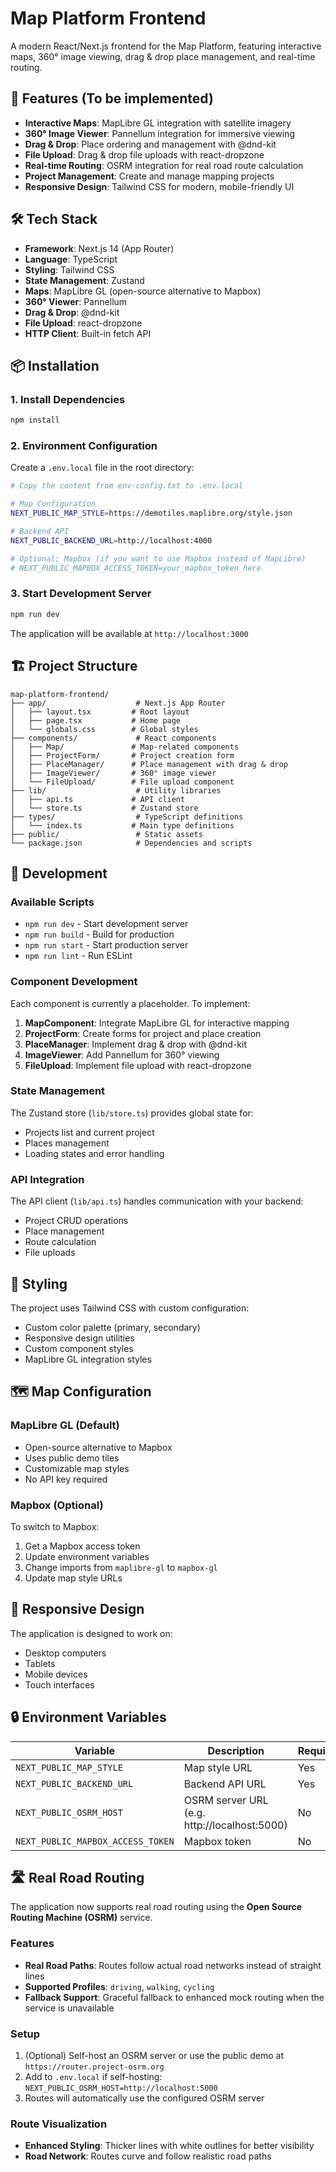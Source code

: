 # Map Platform Frontend

A modern React/Next.js frontend for the Map Platform, featuring interactive maps, 360° image viewing, drag & drop place management, and real-time routing.

## 🚀 Features (To be implemented)

- **Interactive Maps**: MapLibre GL integration with satellite imagery
- **360° Image Viewer**: Pannellum integration for immersive viewing
- **Drag & Drop**: Place ordering and management with @dnd-kit
- **File Upload**: Drag & drop file uploads with react-dropzone
- **Real-time Routing**: OSRM integration for real road route calculation
- **Project Management**: Create and manage mapping projects
- **Responsive Design**: Tailwind CSS for modern, mobile-friendly UI

## 🛠️ Tech Stack

- **Framework**: Next.js 14 (App Router)
- **Language**: TypeScript
- **Styling**: Tailwind CSS
- **State Management**: Zustand
- **Maps**: MapLibre GL (open-source alternative to Mapbox)
- **360° Viewer**: Pannellum
- **Drag & Drop**: @dnd-kit
- **File Upload**: react-dropzone
- **HTTP Client**: Built-in fetch API

## 📦 Installation

### 1. Install Dependencies
```bash
npm install
```

### 2. Environment Configuration
Create a `.env.local` file in the root directory:

```bash
# Copy the content from env-config.txt to .env.local

# Map Configuration
NEXT_PUBLIC_MAP_STYLE=https://demotiles.maplibre.org/style.json

# Backend API
NEXT_PUBLIC_BACKEND_URL=http://localhost:4000

# Optional: Mapbox (if you want to use Mapbox instead of MapLibre)
# NEXT_PUBLIC_MAPBOX_ACCESS_TOKEN=your_mapbox_token_here
```

### 3. Start Development Server
```bash
npm run dev
```

The application will be available at `http://localhost:3000`

## 🏗️ Project Structure

```
map-platform-frontend/
├── app/                    # Next.js App Router
│   ├── layout.tsx         # Root layout
│   ├── page.tsx           # Home page
│   └── globals.css        # Global styles
├── components/             # React components
│   ├── Map/               # Map-related components
│   ├── ProjectForm/       # Project creation form
│   ├── PlaceManager/      # Place management with drag & drop
│   ├── ImageViewer/       # 360° image viewer
│   └── FileUpload/        # File upload component
├── lib/                    # Utility libraries
│   ├── api.ts             # API client
│   └── store.ts           # Zustand store
├── types/                  # TypeScript definitions
│   └── index.ts           # Main type definitions
├── public/                 # Static assets
└── package.json            # Dependencies and scripts
```

## 🔧 Development

### Available Scripts
- `npm run dev` - Start development server
- `npm run build` - Build for production
- `npm run start` - Start production server
- `npm run lint` - Run ESLint

### Component Development
Each component is currently a placeholder. To implement:

1. **MapComponent**: Integrate MapLibre GL for interactive mapping
2. **ProjectForm**: Create forms for project and place creation
3. **PlaceManager**: Implement drag & drop with @dnd-kit
4. **ImageViewer**: Add Pannellum for 360° viewing
5. **FileUpload**: Implement file upload with react-dropzone

### State Management
The Zustand store (`lib/store.ts`) provides global state for:
- Projects list and current project
- Places management
- Loading states and error handling

### API Integration
The API client (`lib/api.ts`) handles communication with your backend:
- Project CRUD operations
- Place management
- Route calculation
- File uploads

## 🎨 Styling

The project uses Tailwind CSS with custom configuration:
- Custom color palette (primary, secondary)
- Responsive design utilities
- Custom component styles
- MapLibre GL integration styles

## 🗺️ Map Configuration

### MapLibre GL (Default)
- Open-source alternative to Mapbox
- Uses public demo tiles
- Customizable map styles
- No API key required

### Mapbox (Optional)
To switch to Mapbox:
1. Get a Mapbox access token
2. Update environment variables
3. Change imports from `maplibre-gl` to `mapbox-gl`
4. Update map style URLs

## 📱 Responsive Design

The application is designed to work on:
- Desktop computers
- Tablets
- Mobile devices
- Touch interfaces

## 🔒 Environment Variables

| Variable | Description | Required | Default |
|----------|-------------|----------|---------|
| `NEXT_PUBLIC_MAP_STYLE` | Map style URL | Yes | MapLibre demo style |
| `NEXT_PUBLIC_BACKEND_URL` | Backend API URL | Yes | `http://localhost:4000` |
| `NEXT_PUBLIC_OSRM_HOST` | OSRM server URL (e.g. http://localhost:5000) | No | router.project-osrm.org |
| `NEXT_PUBLIC_MAPBOX_ACCESS_TOKEN` | Mapbox token | No | - |

## 🛣️ Real Road Routing

The application now supports real road routing using the **Open Source Routing Machine (OSRM)** service.

### Features
- **Real Road Paths**: Routes follow actual road networks instead of straight lines
- **Supported Profiles**: `driving`, `walking`, `cycling`
- **Fallback Support**: Graceful fallback to enhanced mock routing when the service is unavailable

### Setup
1. (Optional) Self-host an OSRM server or use the public demo at `https://router.project-osrm.org`
2. Add to `.env.local` if self-hosting: `NEXT_PUBLIC_OSRM_HOST=http://localhost:5000`
3. Routes will automatically use the configured OSRM server

### Route Visualization
- **Enhanced Styling**: Thicker lines with white outlines for better visibility
- **Road Network**: Routes curve and follow realistic road paths
